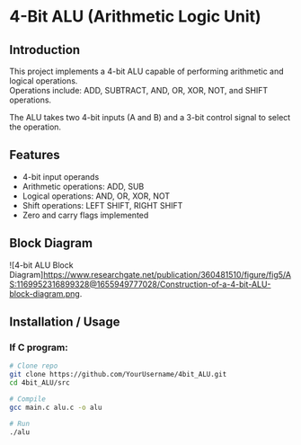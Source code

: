 # 4-Bit ALU (Arithmetic Logic Unit)

## Introduction
This project implements a 4-bit ALU capable of performing arithmetic and logical operations.  
Operations include: ADD, SUBTRACT, AND, OR, XOR, NOT, and SHIFT operations.  

The ALU takes two 4-bit inputs (A and B) and a 3-bit control signal to select the operation.

## Features
- 4-bit input operands
- Arithmetic operations: ADD, SUB
- Logical operations: AND, OR, XOR, NOT
- Shift operations: LEFT SHIFT, RIGHT SHIFT
- Zero and carry flags implemented

## Block Diagram
![4-bit ALU Block Diagram]https://www.researchgate.net/publication/360481510/figure/fig5/AS:1169952316899328@1655949777028/Construction-of-a-4-bit-ALU-block-diagram.png.

## Installation / Usage
### If C program:
```bash
# Clone repo
git clone https://github.com/YourUsername/4bit_ALU.git
cd 4bit_ALU/src

# Compile
gcc main.c alu.c -o alu

# Run
./alu
